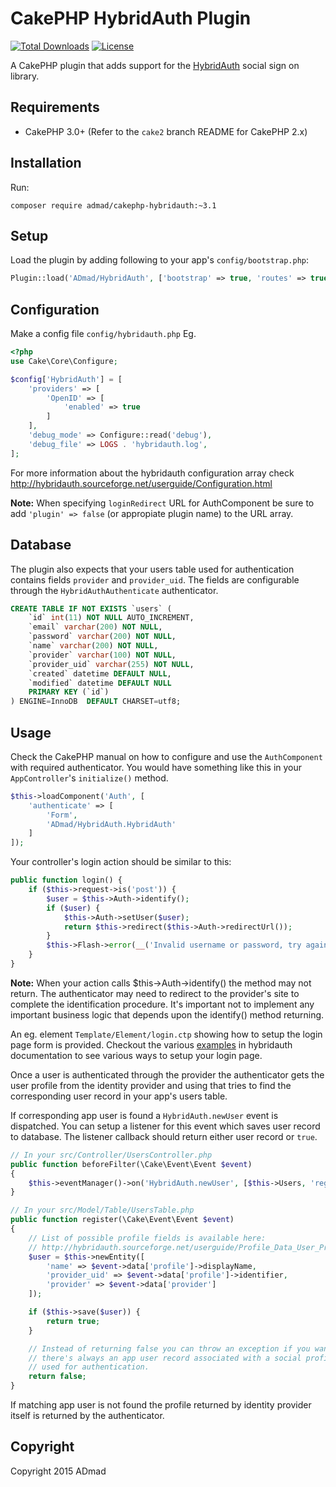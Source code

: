 CakePHP HybridAuth Plugin
=========================

[![Total Downloads](https://img.shields.io/packagist/dt/ADmad/CakePHP-HybridAuth.svg?style=flat-square)](https://packagist.org/packages/admad/cakephp-hybridauth)
[![License](https://img.shields.io/badge/license-MIT-blue.svg?style=flat-square)](LICENSE)

A CakePHP plugin that adds support for the [HybridAuth](http://hybridauth.sourceforge.net/)
social sign on library.

Requirements
------------

* CakePHP 3.0+ (Refer to the `cake2` branch README for CakePHP 2.x)

Installation
------------

Run:

```
composer require admad/cakephp-hybridauth:~3.1
```

Setup
-----

Load the plugin by adding following to your app's `config/bootstrap.php`:

```php
Plugin::load('ADmad/HybridAuth', ['bootstrap' => true, 'routes' => true]);
```

Configuration
-------------

Make a config file `config/hybridauth.php`
Eg.

```php
<?php
use Cake\Core\Configure;

$config['HybridAuth'] = [
    'providers' => [
        'OpenID' => [
            'enabled' => true
        ]
    ],
    'debug_mode' => Configure::read('debug'),
    'debug_file' => LOGS . 'hybridauth.log',
];
```

For more information about the hybridauth configuration array check
http://hybridauth.sourceforge.net/userguide/Configuration.html

__Note:__ When specifying `loginRedirect` URL for AuthComponent be sure to add
`'plugin' => false` (or appropiate plugin name) to the URL array.

Database
--------

The plugin also expects that your users table used for authentication contains
fields `provider` and `provider_uid`. The fields are configurable through the
`HybridAuthAuthenticate` authenticator.

```sql
CREATE TABLE IF NOT EXISTS `users` (
    `id` int(11) NOT NULL AUTO_INCREMENT,
    `email` varchar(200) NOT NULL,
    `password` varchar(200) NOT NULL,
    `name` varchar(200) NOT NULL,
    `provider` varchar(100) NOT NULL,
    `provider_uid` varchar(255) NOT NULL,
    `created` datetime DEFAULT NULL,
    `modified` datetime DEFAULT NULL
    PRIMARY KEY (`id`)
) ENGINE=InnoDB  DEFAULT CHARSET=utf8;
```

Usage
-----

Check the CakePHP manual on how to configure and use the `AuthComponent` with
required authenticator. You would have something like this in your `AppController`'s
`initialize()` method.

```php
$this->loadComponent('Auth', [
    'authenticate' => [
        'Form',
        'ADmad/HybridAuth.HybridAuth'
    ]
]);
```

Your controller's login action should be similar to this:

```php
public function login() {
    if ($this->request->is('post')) {
        $user = $this->Auth->identify();
        if ($user) {
            $this->Auth->setUser($user);
            return $this->redirect($this->Auth->redirectUrl());
        }
        $this->Flash->error(__('Invalid username or password, try again'));
    }
}
```

__Note:__ When your action calls $this->Auth->identify() the method may not return.
The authenticator may need to redirect to the provider's site to complete the
identification procedure. It's important not to implement any important business
logic that depends upon the identify() method returning.

An eg. element `Template/Element/login.ctp` showing how to setup the login page
form is provided. Checkout the various
[examples](http://hybridauth.sourceforge.net/userguide/Examples_and_Demos.html)
in hybridauth documentation to see various ways to setup your login page.

Once a user is authenticated through the provider the authenticator gets the user
profile from the identity provider and using that tries to find the corresponding
user record in your app's users table.

If corresponding app user is found a `HybridAuth.newUser` event is dispatched.
You can setup a listener for this event which saves user record to database.
The listener callback should return either user record or `true`.

```php
// In your src/Controller/UsersController.php
public function beforeFilter(\Cake\Event\Event $event)
{
    $this->eventManager()->on('HybridAuth.newUser', [$this->Users, 'register']);
}

// In your src/Model/Table/UsersTable.php
public function register(\Cake\Event\Event $event)
{
    // List of possible profile fields is available here:
    // http://hybridauth.sourceforge.net/userguide/Profile_Data_User_Profile.html
    $user = $this->newEntity([
        'name' => $event->data['profile']->displayName,
        'provider_uid' => $event->data['profile']->identifier,
        'provider' => $event->data['provider']
    ]);

    if ($this->save($user)) {
        return true;
    }

    // Instead of returning false you can throw an exception if you want to ensure
    // there's always an app user record associated with a social profile
    // used for authentication.
    return false;
}
```

If matching app user is not found the profile returned by identity provider
itself is returned by the authenticator.

Copyright
---------

Copyright 2015 ADmad
